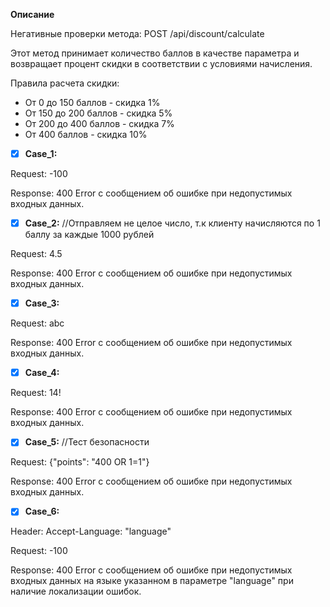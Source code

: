 **Описание**

Негативные проверки метода:
POST /api/discount/calculate

Этот метод принимает количество баллов в качестве параметра и возвращает процент скидки в соответствии с условиями начисления.

Правила расчета скидки:

- От 0 до 150 баллов - скидка 1%
- От 150 до 200 баллов - скидка 5%
- От 200 до 400 баллов - скидка 7%
- От 400 баллов - скидка 10%


* [x] **Case_1:**
      
Request: -100

Response: 400 Error с сообщением об ошибке при недопустимых входных данных.

* [x] **Case_2:** //Отправляем не целое число, т.к клиенту начисляются по 1 баллу за каждые 1000 рублей
      
Request: 4.5

Response: 400 Error с сообщением об ошибке при недопустимых входных данных.

* [x] **Case_3:**
      
Request: abc

Response: 400 Error с сообщением об ошибке при недопустимых входных данных.

* [x] **Case_4:**
      
Request: 14!

Response: 400 Error с сообщением об ошибке при недопустимых входных данных.


* [x] **Case_5:** //Тест безопасности

Request: {"points": "400 OR 1=1"}

Response: 400 Error с сообщением об ошибке при недопустимых входных данных.


* [x] **Case_6:**
      
Header: Accept-Language: "language"

Request: -100

Response: 400 Error с сообщением об ошибке при недопустимых входных данных на языке указанном в параметре "language" при наличие локализации ошибок.

